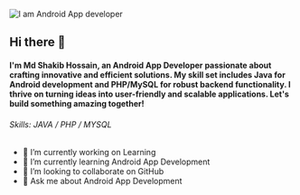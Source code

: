 ![I am Android App developer](https://scontent.fdac135-1.fna.fbcdn.net/v/t39.30808-6/412591058_379172768117883_6748296919794788381_n.jpg?stp=dst-jpg_p180x540&_nc_cat=108&ccb=1-7&_nc_sid=3635dc&_nc_ohc=GM72ylIaqB4AX9RhYI1&_nc_ht=scontent.fdac135-1.fna&oh=00_AfAYK8Pzw_v1ViJPmYHmDAtlnWr24gpzuhbix9I_f6PtfA&oe=658EB113)

## Hi there 👋

#### I'm Md Shakib Hossain, an Android App Developer passionate about crafting innovative and efficient solutions. My skill set includes Java for Android development and PHP/MySQL for robust backend functionality. I thrive on turning ideas into user-friendly and scalable applications. Let's build something amazing together!

###### Skills: JAVA / PHP / MYSQL

- 🔭 I’m currently working on Learning 
- 🌱 I’m currently learning Android App Development 
- 👯 I’m looking to collaborate on GitHub  
- 💬 Ask me about Android App Development 




